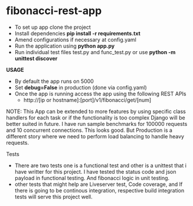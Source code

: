# fibonacci-rest-app
* To set up app clone the project
* Install dependencies **pip install -r requirements.txt**
* Amend configurations if necessary at config.yaml
* Run the application using **python app.py**
* Run individual test files test.py and func_test.py or use **python -m unittest discover**

**USAGE**
* By default the app runs on 5000
* Set **debug=False** in production (done via config.yaml)
* Once the app is running access the app using the following REST APIs
     * http://[ip or hostname]:[port]/v1/fibonacci/get/[num]

NOTE:
This App can be extended to more features by using specific class handlers for each task or if the functionality is too complex Django will be better suited in future.
I have run sample benchmarks for 100000 requests and 10 concurrent connections. This looks good. But Production is a different story where we need to perform load balancing to handle heavy requests.

Tests
* There are two tests one is a functional test and other is a unittest that i have writter for this project. I have tested the status code and json payload in functional testing. And fibonacci logic in unit testing.
* other tests that might help are Liveserver test, Code coverage, and If there is going to be continous integration, respective build integration tests will serve this project well.
